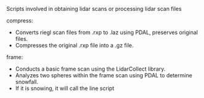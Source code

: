Scripts involved in obtaining lidar scans or processing lidar scan files

compress:
 - Converts riegl scan files from .rxp to .laz using PDAL, preserves original files.
 - Compresses the original .rxp file into a .gz file.

frame:
 - Conducts a basic frame scan using the LidarCollect library.
 - Analyzes two spheres within the frame scan using PDAL to determine snowfall.
 - If it is snowing, it will call the line script
